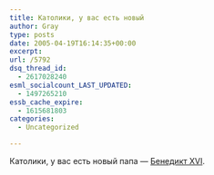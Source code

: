 ```yaml
---
title: Католики, у вас есть новый
author: Gray
type: posts
date: 2005-04-19T16:14:35+00:00
excerpt:
url: /5792
dsq_thread_id:
  - 2617028240
esml_socialcount_LAST_UPDATED:
  - 1497265210
essb_cache_expire:
  - 1615681803
categories:
  - Uncategorized

---
```








Католики, у вас есть новый папа &#8212; <a href="http://www.gazeta.ru/2005/04/19/last155216.shtml" target="_blank">Бенедикт XVI</a>.